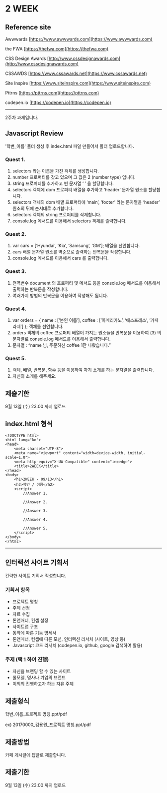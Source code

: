 # 2 WEEK

## Reference site

Awwwards [https://www.awwwards.com](https://www.awwwards.com)

the FWA [https://thefwa.com](https://thefwa.com)

CSS Design Awards [http://www.cssdesignawards.com](http://www.cssdesignawards.com)

CSSAWDS [https://www.cssawards.net](https://www.cssawards.net)

Site Inspire [https://www.siteinspire.com](https://www.siteinspire.com)

Pttrns [https://pttrns.com](https://pttrns.com)

codepen.io [https://codepen.io](https://codepen.io)

<hr/>

2주차 과제입니다.

## Javascript Review

'학번_이름' 폴더 생성 후 index.html 파일 만들어서 폴더 업로드합니다.

### Quest 1.

1. selectors 라는 이름을 가진 객체를 생성합니다.
2. number 프로퍼티를 갖고 있으며 그 값은 2 (number type) 입니다.
3. string 프로퍼티를 추가하고 빈 문자열 ‘ ’ 을 할당합니다.
4. selectors 객체에 dom 프로퍼티 배열을 추가하고 ‘header’ 문자열 원소를 할당합니다.
5. selectors 객체의 dom 배열 프로퍼티에 ‘main’, ‘footer’ 라는 문자열을 ‘header’ 원소의 뒤에 순서대로 추가합니다.
6. selectors 객체의 string 프로퍼티를 삭제합니다.
7. console.log 메서드를 이용해서 selectors 객체를 출력합니다.

### Quest 2.

1. var cars = [‘Hyundai’, ‘Kia’, ‘Samsung’, ‘GM’]; 배열을 선언합니다.
2. cars 배열 문자열 원소를 역순으로 출력하는 반복문을 작성합니다.
3. console.log 메서드를 이용해서 cars 를 출력합니다.

### Quest 3.

1. 전역변수 document 의 프로퍼티 및 메서드 등을 console.log 메서드를 이용해서 출력하는 반복문을 작성합니다.
2. 여러가지 방법의 반복문을 이용하여 작성해도 됩니다.

### Quest 4.

1. var orders = { name : [‘본인 이름’], coffee : [‘아메리카노’, ‘에스프레소’, ‘카페라떼’] }; 객체를 선언합니다.
2. orders 객체의 coffee 프로퍼티 배열이 가지는 원소들을 반복문을 이용하여 (3) 의 문자열로 console.log 메서드를 이용해서 출력합니다.
3. 문자열 : “name 님, 주문하신 coffee 1잔 나왔습니다.”

### Quest 5.

1. 객체, 배열, 반복문, 함수 등을 이용하여 자기 소개를 하는 문자열을 출력합니다.
2. 자신의 소개를 해주세요.

## 제출기한

9월 13일 (수) 23:00 까지 업로드

## index.html 형식

```
<!DOCTYPE html>
<html lang="ko">
<head>
    <meta charset="UTF-8">
    <meta name="viewport" content="width=device-width, initial-scale=1.0">
    <meta http-equiv="X-UA-Compatible" content="ie=edge">
    <title>2WEEK</title>
</head>
<body>
    <h1>2WEEK - 09/13</h1>
    <h2>학번 / 이름</h2>
    <script>
        //Answer 1.

        //Answer 2.

        //Answer 3.

        //Answer 4.

        //Answer 5.
    </script>
</body>
</html>
```

<hr/>

## 인터랙션 사이트 기획서

간략한 사이트 기획서 작성합니다.

### 기획서 항목

- 프로젝트 명칭
- 주제 선정
- 자료 수집
- 톤앤매너, 컨셉 설정
- 사이트맵 구조
- 동작에 따른 기능 명세서
- 톤앤매너, 컨셉에 따른 모션, 인터랙션 리서치 (사이트, 영상 등)
- Javascript 코드 리서치 (codepen.io, github, google 검색하여 활용)

### 주제 (택 1 하여 진행)

- 자신을 브랜딩 할 수 있는 사이트
- 롤모델, 명사나 기업의 브랜드
- 이외의 진행하고자 하는 자유 주제

## 제출형식

학번_이름_프로젝트 명칭.ppt/pdf

ex) 20170000_김용원_프로젝트 명칭.ppt/pdf

## 제출방법

카페 게시글에 답글로 제출합니다.

## 제출기한

9월 13일 (수) 23:00 까지 업로드